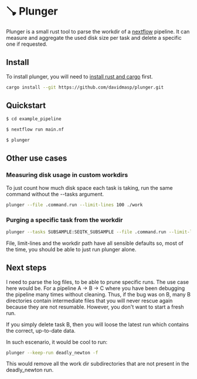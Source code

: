 # 🪠 Plunger

Plunger is a small rust tool to parse the workdir of a [nextflow](https://nextflow.io/) pipeline.
It can measure and aggregate the used disk size per task
and delete a specific one if requested. 

## Install

To install plunger, you will need to [install rust and cargo](https://www.rust-lang.org/tools/install) first.

```bash
cargo install --git https://github.com/davidmasp/plunger.git
```

## Quickstart

```bash
$ cd example_pipeline

$ nextflow run main.nf

$ plunger
```

## Other use cases

### Measuring disk usage in custom workdirs

To just count how much disk space each task is taking, run the same command
without the --tasks argument.

```bash
plunger --file .command.run --limit-lines 100 ./work
```

### Purging a specific task from the workdir

```bash
plunger --tasks SUBSAMPLE:SEQTK_SUBSAMPLE --file .command.run --limit-lines 100 ./work
```

File, limit-lines and the workdir path have all sensible defaults so, most of the
time, you should be able to just run plunger alone.

## Next steps

I need to parse the log files, to be able to prune specific runs.
The use case here would be. For a pipeline A -> B -> C where
you have been debugging the pipeline many times without cleaning.
Thus, if the bug was on B, many B directories contain intermediate
files that you will never rescue again because they are not
resumable. However, you don't want to start a fresh run.

If you simply delete task B, then you will loose the
latest run which contains the correct, up-to-date data.

In such escenario, it would be cool to run:

```bash
plunger --keep-run deadly_newton -f
```

This would remove all the work dir subdirectories that
are not present in the deadly_newton run.
